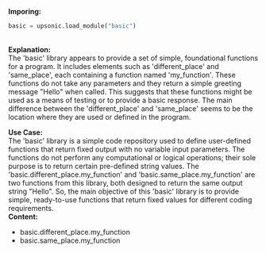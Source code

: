 <b class="custom_code_highlight_green">Imporing:</b><br>
```python
basic = upsonic.load_module("basic")
```
<br><b class="custom_code_highlight_green">Explanation:</b><br>The 'basic' library appears to provide a set of simple, foundational functions for a program. It includes elements such as 'different_place' and 'same_place', each containing a function named 'my_function'. These functions do not take any parameters and they return a simple greeting message "Hello" when called. This suggests that these functions might be used as a means of testing or to provide a basic response. The main difference between the 'different_place' and 'same_place' seems to be the location where they are used or defined in the program.

<b class="custom_code_highlight_green">Use Case:</b><br>The 'basic' library is a simple code repository used to define user-defined functions that return fixed output with no variable input parameters. The functions do not perform any computational or logical operations; their sole purpose is to return certain pre-defined string values. The 'basic.different_place.my_function' and 'basic.same_place.my_function' are two functions from this library, both designed to return the same output string "Hello". So, the main objective of this 'basic' library is to provide simple, ready-to-use functions that return fixed values for different coding requirements.
<br><b class="custom_code_highlight_green">Content:</b><br>
  - basic.different_place.my_function
  - basic.same_place.my_function
